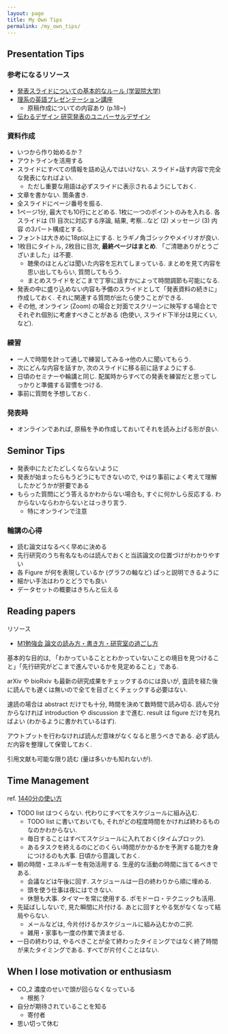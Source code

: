 ```yaml
---
layout: page
title: My Own Tips
permalink: /my_own_tips/
---
```


## Presentation Tips

<!-- ネットにある資料は文系を含む分野特有or大まかな指針についてのみのべられており, 生情specificな情報は不足している -->

### 参考になるリソース

- [発表スライドについての基本的なルール (学習院大学)](https://www.gakushuin.ac.jp/~881791/presentation/slide.html)
- [理系の英語プレゼンテーション講座](https://www.library.osaka-u.ac.jp/doc/LS_20201207_english_presentation.pdf)
  - 原稿作成についての内容あり (p.18~)
- [伝わるデザイン 研究発表のユニバーサルデザイン](https://tsutawarudesign.com/about.html#koen)

### 資料作成

- いつから作り始めるか？
- アウトラインを活用する
- スライドにすべての情報を詰め込んではいけない. スライド+話す内容で完全な発表になればよい.
  - ただし重要な用語は必ずスライドに表示されるようにしておく.
- 文章を書かない. 箇条書き.
- 全スライドにページ番号を振る.
- 1ページ1分, 最大でも10行にとどめる. 1枚に一つのポイントのみを入れる. 各スライドは (1) 目次に対応する序論, 結果, 考察…など (2) メッセージ (3) 内容 の3パート構成とする.
- フォントは大きめに18pt以上にする. ヒラギノ角ゴシックやメイリオが良い.
- 1枚目にタイトル, 2枚目に目次, **最終ページはまとめ**. 「ご清聴ありがとうございました」は不要.
  - 聴衆のほとんどは聞いた内容を忘れてしまっている. まとめを見て内容を思い出してもらい, 質問してもらう.
  - まとめスライドをどこまで丁寧に話すかによって時間調節も可能になる.
- 発表の中に盛り込めない内容も予備のスライドとして「発表資料の続きに」作成しておく. それに関連する質問が出たら使うことができる.
- その他, オンライン (Zoom) の場合と対面でスクリーンに映写する場合とでそれぞれ個別に考慮すべきことがある (色使い, スライド下半分は見にくい, など).

### 練習

- 一人で時間を計って通しで練習してみる→他の人に聞いてもらう.
- 次にどんな内容を話すか, 次のスライドに移る前に話すようにする.
- 日頃のセミナーや輪講と同じ. 配属時からすべての発表を練習だと思ってしっかりと準備する習慣をつける.
- 事前に質問を予想しておく.

### 発表時

- オンラインであれば, 原稿を予め作成しておいてそれを読み上げる形が良い.


## Seminor Tips

- 発表中にたどたどしくならないように
- 発表が始まったらもうどうにもできないので, やはり事前によく考えて理解したかどうかが肝要である
- もらった質問にどう答えるかわからない場合も, すぐに何かしら反応する. わからないならわからないとはっきり言う.
  - 特にオンラインで注意

### 輪講の心得

- 読む論文はなるべく早めに決める
- 先行研究のうち有名なものは読んでおくと当該論文の位置づけがわかりやすい
- 各 Figure が何を表現しているか (グラフの軸など) ぱっと説明できるように
- 細かい手法はわりとどうでも良い
- データセットの概要はきちんと伝える


## Reading papers

リソース

- [M1勉強会 論文の読み方・書き方・研究室の過ごし方](https://speakerdeck.com/sei88888/2020-dot-06-dot-01-m1mian-qiang-hui-lun-wen-falsedu-mifang-shu-kifang-yan-jiu-shi-falseguo-gosifang)


基本的な目的は, 「わかっていることとわかっていないことの境目を見つけること」「先行研究がどこまで進んでいるかを見定めること」である.

arXiv や bioRxiv も最新の研究成果をチェックするのには良いが, 査読を経た後に読んでも遅くは無いので全てを目ざとくチェックする必要はない.

速読の場合は abstract だけでも十分, 時間を決めて数時間で読み切る. 読んで分からなければ introduction や discussion まで進む. result は figure だけを見ればよい (わかるように書かれているはず).

アウトプットを行わなければ読んだ意味がなくなると思うべきである. 必ず読んだ内容を整理して保管しておく.

引用文献も可能な限り読む (量は多いかも知れないが).

## Time Management

ref. [1440分の使い方](https://www.panrolling.com/books/ph/ph58.html)

- TODO list はつくらない. 代わりにすべてをスケジュールに組み込む.
  - TODO list に書いておいても, それがどの程度時間をかければ終わるものなのかわからない.
  - 毎日することはすべてスケジュールに入れておく(タイムブロック).
  - あるタスクを終えるのにどのくらい時間がかかるかを予測する能力を身につけるのも大事. 日頃から意識しておく.
- 朝の時間・エネルギーを有効活用する. 生産的な活動の時間に当てるべきである.
  - 会議などは午後に回す. スケジュールは一日の終わりから順に埋める.
  - 頭を使う仕事は夜にはできない.
  - 休憩も大事. タイマーを常に使用する. ポモドーロ・テクニックも活用.
- 先延ばししないで, 見た瞬間に片付ける. あとに回すとやる気がなくなって結局やらない.
  - メールなどは, 今片付けるかスケジュールに組み込むかの二択.
  - 雑用・家事も一度の作業で済ませる.
- 一日の終わりは, やるべきことが全て終わったタイミングではなく終了時間が来たタイミングである. すべてが片付くことはない.


## When I lose motivation or enthusiasm

- CO_2 濃度のせいで頭が回らなくなっている
  - 根拠？
- 自分が期待されていることを知る
  - 寄付者
- 思い切って休む



